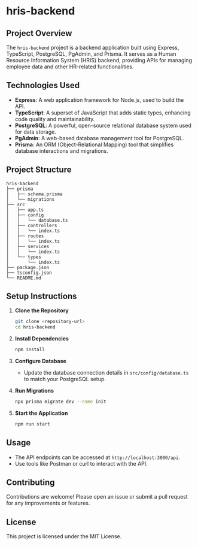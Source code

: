 # hris-backend

## Project Overview
The `hris-backend` project is a backend application built using Express, TypeScript, PostgreSQL, PgAdmin, and Prisma. It serves as a Human Resource Information System (HRIS) backend, providing APIs for managing employee data and other HR-related functionalities.

## Technologies Used
- **Express**: A web application framework for Node.js, used to build the API.
- **TypeScript**: A superset of JavaScript that adds static types, enhancing code quality and maintainability.
- **PostgreSQL**: A powerful, open-source relational database system used for data storage.
- **PgAdmin**: A web-based database management tool for PostgreSQL.
- **Prisma**: An ORM (Object-Relational Mapping) tool that simplifies database interactions and migrations.

## Project Structure
```
hris-backend
├── prisma
│   ├── schema.prisma
│   └── migrations
├── src
│   ├── app.ts
│   ├── config
│   │   └── database.ts
│   ├── controllers
│   │   └── index.ts
│   ├── routes
│   │   └── index.ts
│   ├── services
│   │   └── index.ts
│   └── types
│       └── index.ts
├── package.json
├── tsconfig.json
└── README.md
```

## Setup Instructions
1. **Clone the Repository**
   ```bash
   git clone <repository-url>
   cd hris-backend
   ```

2. **Install Dependencies**
   ```bash
   npm install
   ```

3. **Configure Database**
   - Update the database connection details in `src/config/database.ts` to match your PostgreSQL setup.

4. **Run Migrations**
   ```bash
   npx prisma migrate dev --name init
   ```

5. **Start the Application**
   ```bash
   npm run start
   ```

## Usage
- The API endpoints can be accessed at `http://localhost:3000/api`.
- Use tools like Postman or curl to interact with the API.

## Contributing
Contributions are welcome! Please open an issue or submit a pull request for any improvements or features.

## License
This project is licensed under the MIT License.